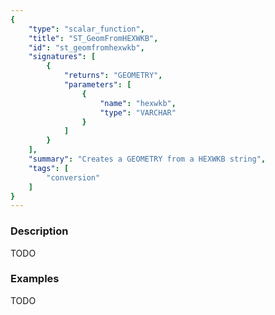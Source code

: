 ```yaml
---
{
    "type": "scalar_function",
    "title": "ST_GeomFromHEXWKB",
    "id": "st_geomfromhexwkb",
    "signatures": [
        {
            "returns": "GEOMETRY",
            "parameters": [
                {
                    "name": "hexwkb",
                    "type": "VARCHAR"
                }
            ]
        }
    ],
    "summary": "Creates a GEOMETRY from a HEXWKB string",
    "tags": [
        "conversion"
    ]
}
---
```


### Description

TODO

### Examples

TODO

